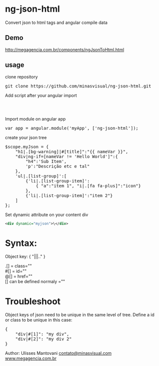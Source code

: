 # ng-json-html
Convert json to html tags and angular compile data

## Demo
http://megagencia.com.br/components/ngJsonToHtml.html

## usage
clone repository
<pre>
git clone https://github.com/minasvisual/ng-json-html.git
</pre>

Add script after your angular import
<pre>
<script src="./ng-json-html/ngJsonHtml.js"></script>
</pre>

Import module on angular app
<pre>
var app = angular.module('myApp', ['ng-json-html']);
</pre>

create your json tree
<pre>
$scope.myJson = { 
    "h1|.[bg-warning]|#[title]":"{{ nameVar }}", 
    "div|ng-if=[nameVar != 'Hello World']":{ 
        "h4":'Sub Item', 
        'p':"Descrição etc e tal"
    }, 
    'ul|.[list-group]':[
        {'li|.[list-group-item]':
            { "a":"item 1", "i|.[fa fa-plus]":"icon"} 
        }, 
        {'li|.[list-group-item]':"item 2"}
    ]  
};
</pre>

Set dynamic attribute on your content div
```xml
<div dynamic="myjson">\</div>
```

# Syntax:

Object key:
{
    "<TAG name>|<attribute>|<attribute>|.." 
}

.[] = class=""<br>
\#[] = id=""<br>
\@[] = href=""<br>
<any>[] can be defined normaly <any>=""

# Troubleshoot

Object keys of json need to be unique in the same level of tree. Define a id or class to be unique in this case:

<pre>
{
    "div|#[1]": "my div",
    "div|#[2]": "my div 2"
}
</pre> 

Author:
Ulisses Mantovani <contato@minasvisual.com> <br>
www.megagencia.com.br
